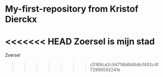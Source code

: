 # My-first-repository from Kristof Dierckx
<<<<<<< HEAD
Zoersel is mijn stad
=======
Zoersel
>>>>>>> c5169ca2c94718b6b6b8cf492c4f72996592241e
